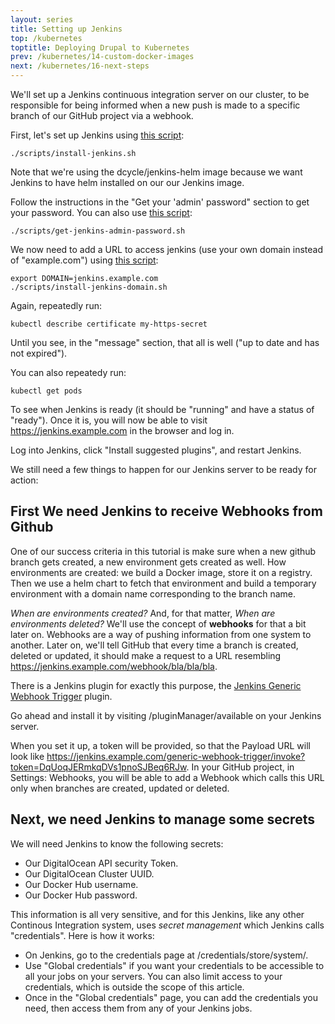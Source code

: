 ```yaml
---
layout: series
title: Setting up Jenkins
top: /kubernetes
toptitle: Deploying Drupal to Kubernetes
prev: /kubernetes/14-custom-docker-images
next: /kubernetes/16-next-steps
---
```


We'll set up a Jenkins continuous integration server on our cluster, to be responsible for being informed when a new push is made to a specific branch of our GitHub project via a webhook.

First, let's set up Jenkins using [this script](https://github.com/dcycle/dcycle-kube-helper/blob/master/scripts/install-jenkins.sh):

    ./scripts/install-jenkins.sh

Note that we're using the dcycle/jenkins-helm image because we want Jenkins to have helm installed on our our Jenkins image.

Follow the instructions in the "Get your 'admin' password" section to get your password. You can also use [this script](https://github.com/dcycle/dcycle-kube-helper/blob/master/scripts/get-jenkins-admin-password.sh):

    ./scripts/get-jenkins-admin-password.sh

We now need to add a URL to access jenkins (use your own domain instead of "example.com") using [this script](https://github.com/dcycle/dcycle-kube-helper/blob/master/scripts/install-jenkins-domain.sh):

    export DOMAIN=jenkins.example.com
    ./scripts/install-jenkins-domain.sh

Again, repeatedly run:

    kubectl describe certificate my-https-secret

Until you see, in the "message" section, that all is well ("up to date and has not expired").

You can also repeatedy run:

    kubectl get pods

To see when Jenkins is ready (it should be "running" and have a status of "ready"). Once it is, you will now be able to visit https://jenkins.example.com in the browser and log in.

Log into Jenkins, click "Install suggested plugins", and restart Jenkins.

We still need a few things to happen for our Jenkins server to be ready for action:

First We need Jenkins to receive Webhooks from Github
-----

One of our success criteria in this tutorial is make sure when a new github branch gets created, a new environment gets created as well. How environments are created: we build a Docker image, store it on a registry. Then we use a helm chart to fetch that environment and build a temporary environment with a domain name corresponding to the branch name.

_When are environments created?_ And, for that matter, _When are environments deleted?_ We'll use the concept of **webhooks** for that a bit later on. Webhooks are a way of pushing information from one system to another. Later on, we'll tell GitHub that every time a branch is created, deleted or updated, it should make a request to a URL resembling https://jenkins.example.com/webhook/bla/bla/bla.

There is a Jenkins plugin for exactly this purpose, the [Jenkins Generic Webhook Trigger](https://plugins.jenkins.io/generic-webhook-trigger/) plugin.

Go ahead and install it by visiting /pluginManager/available on your Jenkins server.

When you set it up, a token will be provided, so that the Payload URL will look like https://jenkins.example.com/generic-webhook-trigger/invoke?token=DqUoqJERmkqDVs1pnoSJBeq6RJw. In your GitHub project, in Settings: Webhooks, you will be able to add a Webhook which calls this URL only when branches are created, updated or deleted.

Next, we need Jenkins to manage some secrets
-----

We will need Jenkins to know the following secrets:

* Our DigitalOcean API security Token.
* Our DigitalOcean Cluster UUID.
* Our Docker Hub username.
* Our Docker Hub password.

This information is all very sensitive, and for this Jenkins, like any other Continous Integration system, uses _secret management_ which Jenkins calls "credentials". Here is how it works:

* On Jenkins, go to the credentials page at /credentials/store/system/.
* Use "Global credentials" if you want your credentials to be accessible to all your jobs on your servers. You can also limit access to your credentials, which is outside the scope of this article.
* Once in the "Global credentials" page, you can add the credentials you need, then access them from any of your Jenkins jobs.
